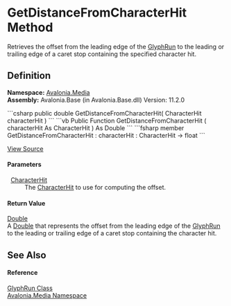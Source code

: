 # GetDistanceFromCharacterHit Method


Retrieves the offset from the leading edge of the <a href="T_Avalonia_Media_GlyphRun">GlyphRun</a> to the leading or trailing edge of a caret stop containing the specified character hit.



## Definition
**Namespace:** <a href="N_Avalonia_Media">Avalonia.Media</a>  
**Assembly:** Avalonia.Base (in Avalonia.Base.dll) Version: 11.2.0

<Tabs groupId="api-code-preview">
<TabItem value="csharp" label="C#">
```csharp
public double GetDistanceFromCharacterHit(
	CharacterHit characterHit
)
```
</TabItem>
<TabItem value="vb" label="VB">
```vb
Public Function GetDistanceFromCharacterHit ( 
	characterHit As CharacterHit
) As Double
```
</TabItem>
<TabItem value="fsharp" label="F#">
```fsharp
member GetDistanceFromCharacterHit : 
        characterHit : CharacterHit -> float 
```
</TabItem>
</Tabs>



<a href="https://github.com/AvaloniaUI/Avalonia/tree/master/src/Avalonia.Base/Media/GlyphRun.cs#L245" title="View the source code">View Source</a>



#### Parameters
<dl><dt>  <a href="T_Avalonia_Media_CharacterHit">CharacterHit</a></dt><dd>The <a href="T_Avalonia_Media_CharacterHit">CharacterHit</a> to use for computing the offset.</dd></dl>

#### Return Value
<a href="https://learn.microsoft.com/dotnet/api/system.double" target="_blank" rel="noopener noreferrer">Double</a>  
A <a href="https://learn.microsoft.com/dotnet/api/system.double" target="_blank" rel="noopener noreferrer">Double</a> that represents the offset from the leading edge of the <a href="T_Avalonia_Media_GlyphRun">GlyphRun</a> to the leading or trailing edge of a caret stop containing the character hit.

## See Also


#### Reference
<a href="T_Avalonia_Media_GlyphRun">GlyphRun Class</a>  
<a href="N_Avalonia_Media">Avalonia.Media Namespace</a>  


